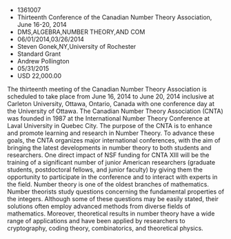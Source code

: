 
* 1361007
* Thirteenth Conference of the Canadian Number Theory Association, June 16-20, 2014
* DMS,ALGEBRA,NUMBER THEORY,AND COM
* 06/01/2014,03/26/2014
* Steven Gonek,NY,University of Rochester
* Standard Grant
* Andrew Pollington
* 05/31/2015
* USD 22,000.00

The thirteenth meeting of the Canadian Number Theory Association is scheduled to
take place from June 16, 2014 to June 20, 2014 inclusive at Carleton University,
Ottawa, Ontario, Canada with one conference day at the University of Ottawa. The
Canadian Number Theory Association (CNTA) was founded in 1987 at the
International Number Theory Conference at Laval University in Quebec City. The
purpose of the CNTA is to enhance and promote learning and research in Number
Theory. To advance these goals, the CNTA organizes major international
conferences, with the aim of bringing the latest developments in number theory
to both students and researchers. One direct impact of NSF funding for CNTA XIII
will be the training of a significant number of junior American researchers
(graduate students, postdoctoral fellows, and junior faculty) by giving them the
opportunity to participate in the conference and to interact with experts in the
field. Number theory is one of the oldest branches of mathematics. Number
theorists study questions concerning the fundamental properties of the integers.
Although some of these questions may be easily stated, their solutions often
employ advanced methods from diverse fields of mathematics. Moreover,
theoretical results in number theory have a wide range of applications and have
been applied by researchers to cryptography, coding theory, combinatorics, and
theoretical physics.

